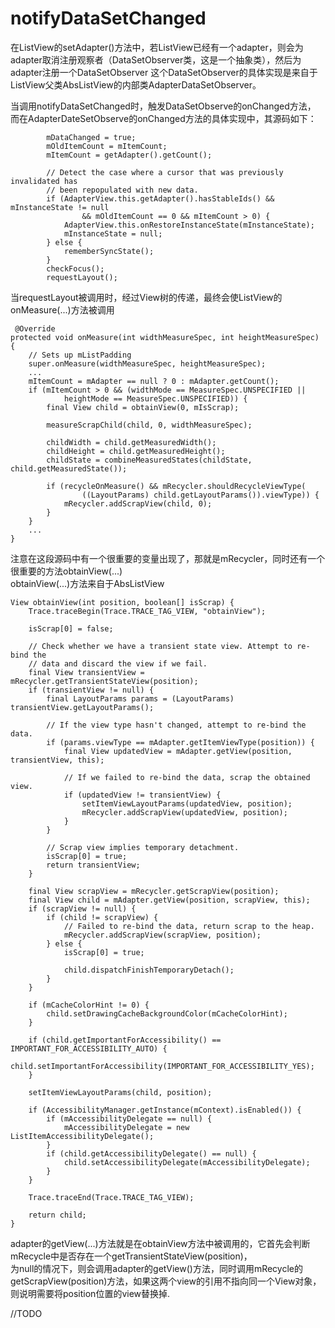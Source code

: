# notifyDataSetChanged #
在ListView的setAdapter()方法中，若ListView已经有一个adapter，则会为adapter取消注册观察者（DataSetObserver类，这是一个抽象类），然后为adapter注册一个DataSetObserver
这个DataSetObserver的具体实现是来自于ListView父类AbsListView的内部类AdapterDataSetObserver。

当调用notifyDataSetChanged时，触发DataSetObserve的onChanged方法，
而在AdapterDateSetObserve的onChanged方法的具体实现中，其源码如下：

    		mDataChanged = true;
            mOldItemCount = mItemCount;
            mItemCount = getAdapter().getCount();

            // Detect the case where a cursor that was previously invalidated has
            // been repopulated with new data.
            if (AdapterView.this.getAdapter().hasStableIds() && mInstanceState != null
                    && mOldItemCount == 0 && mItemCount > 0) {
                AdapterView.this.onRestoreInstanceState(mInstanceState);
                mInstanceState = null;
            } else {
                rememberSyncState();
            }
            checkFocus();
            requestLayout();

当requestLayout被调用时，经过View树的传递，最终会使ListView的onMeasure(...)方法被调用

     @Override
    protected void onMeasure(int widthMeasureSpec, int heightMeasureSpec) {
        // Sets up mListPadding
        super.onMeasure(widthMeasureSpec, heightMeasureSpec);
		...
        mItemCount = mAdapter == null ? 0 : mAdapter.getCount();
        if (mItemCount > 0 && (widthMode == MeasureSpec.UNSPECIFIED ||
                heightMode == MeasureSpec.UNSPECIFIED)) {
            final View child = obtainView(0, mIsScrap);

            measureScrapChild(child, 0, widthMeasureSpec);

            childWidth = child.getMeasuredWidth();
            childHeight = child.getMeasuredHeight();
            childState = combineMeasuredStates(childState, child.getMeasuredState());

            if (recycleOnMeasure() && mRecycler.shouldRecycleViewType(
                    ((LayoutParams) child.getLayoutParams()).viewType)) {
                mRecycler.addScrapView(child, 0);
            }
        }
		...     
    }

注意在这段源码中有一个很重要的变量出现了，那就是mRecycler，同时还有一个很重要的方法obtainView(...)
<br/>obtainView(...)方法来自于AbsListView

    View obtainView(int position, boolean[] isScrap) {
        Trace.traceBegin(Trace.TRACE_TAG_VIEW, "obtainView");

        isScrap[0] = false;

        // Check whether we have a transient state view. Attempt to re-bind the
        // data and discard the view if we fail.
        final View transientView = mRecycler.getTransientStateView(position);
        if (transientView != null) {
            final LayoutParams params = (LayoutParams) transientView.getLayoutParams();

            // If the view type hasn't changed, attempt to re-bind the data.
            if (params.viewType == mAdapter.getItemViewType(position)) {
                final View updatedView = mAdapter.getView(position, transientView, this);

                // If we failed to re-bind the data, scrap the obtained view.
                if (updatedView != transientView) {
                    setItemViewLayoutParams(updatedView, position);
                    mRecycler.addScrapView(updatedView, position);
                }
            }

            // Scrap view implies temporary detachment.
            isScrap[0] = true;
            return transientView;
        }

        final View scrapView = mRecycler.getScrapView(position);
        final View child = mAdapter.getView(position, scrapView, this);
        if (scrapView != null) {
            if (child != scrapView) {
                // Failed to re-bind the data, return scrap to the heap.
                mRecycler.addScrapView(scrapView, position);
            } else {
                isScrap[0] = true;

                child.dispatchFinishTemporaryDetach();
            }
        }

        if (mCacheColorHint != 0) {
            child.setDrawingCacheBackgroundColor(mCacheColorHint);
        }

        if (child.getImportantForAccessibility() == IMPORTANT_FOR_ACCESSIBILITY_AUTO) {
            child.setImportantForAccessibility(IMPORTANT_FOR_ACCESSIBILITY_YES);
        }

        setItemViewLayoutParams(child, position);

        if (AccessibilityManager.getInstance(mContext).isEnabled()) {
            if (mAccessibilityDelegate == null) {
                mAccessibilityDelegate = new ListItemAccessibilityDelegate();
            }
            if (child.getAccessibilityDelegate() == null) {
                child.setAccessibilityDelegate(mAccessibilityDelegate);
            }
        }

        Trace.traceEnd(Trace.TRACE_TAG_VIEW);

        return child;
    }

adapter的getView(...)方法就是在obtainView方法中被调用的，它首先会判断mRecycle中是否存在一个getTransientStateView(position)，
<br/>为null的情况下，则会调用adapter的getView()方法，同时调用mRecycle的getScrapView(position)方法，如果这两个view的引用不指向同一个View对象，则说明需要将position位置的view替换掉.

//TODO
